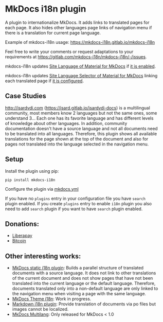 # MkDocs i18n plugin

A plugin to internationalize MkDocs. It adds links to translated pages for each page. It also hides other languages page links of navigation menu if there is a translation for current page language.

Example of mkdocs-i18n usage: <https://mkdocs-i18n.gitlab.io/mkdocs-i18n>

Feel free to write your comments or request adaptations to your requirements at <https://gitlab.com/mkdocs-i18n/mkdocs-i18n/-/issues>.

mkdocs-i18n updates [Site Language of Material for MkDocs](https://squidfunk.github.io/mkdocs-material/setup/changing-the-language/#site-language) if [it is enabled](https://gitlab.com/mkdocs-i18n/mkdocs-i18n/-/blob/main/mkdocs.yml#L7).

mkdocs-i18n updates [Site Language Selector of Material for MkDocs](https://squidfunk.github.io/mkdocs-material/setup/changing-the-language/#site-language-selector) linking each translated page if [it is configured](https://gitlab.com/mkdocs-i18n/mkdocs-i18n/-/blob/main/mkdocs.yml#L57).

## Case Studies

<http://isardvdi.com> (<https://isard.gitlab.io/isardvdi-docs>) is a multilingual community, most members know 2 languages but not the same ones, some understand 3... Each one has its favorite language and has different levels of knowledge about other languages. In addition, community documentation doesn't have a source language and not all documents need to be translated into all languages. Therefore, this plugin shows all available translations for the page shown at the top of the document and also for pages not translated into the language selected in the navigation menu.

## Setup

Install the plugin using pip:

`pip install mkdocs-i18n`

Configure the plugin via [mkdocs.yml](https://gitlab.com/mkdocs-i18n/mkdocs-i18n/-/blob/main/mkdocs.yml)

If you have no `plugins` entry in your configuration file you have `search` plugin enabled. If you create `plugins` entry to enable `i18n` plugin you also need to add `search` plugin if you want to have `search` plugin enabled.

## Donations:

- [Liberapay](https://liberapay.com/mkdocs-i18n/donate)
- [Bitcoin](bitcoin:15QqofyoWxDSZU9VbXwVZKFxAVdmpkE5uH?message=mkdocs-i18n)

## Other interesting works:

- [MkDocs static i18n plugin](https://github.com/ultrabug/mkdocs-static-i18n): Builds a parallel structure of translated documents with a source language. It does not link to other translations of the current document and does not show pages that have not been translated into the current language or the default language. Therefore, documents translated only into a non-default language are only linked to the navigation menu when visiting a page with the same language.
- [MkDocs Theme i18n](https://github.com/mkdocs/mkdocs/pull/2299): Work in progress.
- [Markdown i18n plugin](https://github.com/gisce/markdown-i18n): Provide translation of documents via po files but images cannot be localized.
- [MkDocs Multilang](https://pypi.org/project/mkdocs-multilang/): Only released for MkDocs < 1.0
